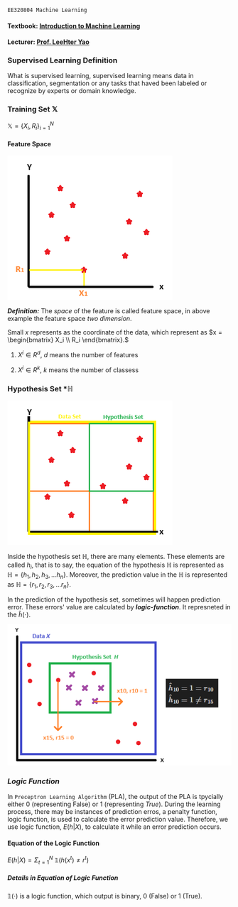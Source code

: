 `EE320804 Machine Learning`

#### Textbook: [Introduction to Machine Learning](https://www.tenlong.com.tw/products/9780262043793)
#### Lecturer: [Prof. LeeHter Yao](https://www.ee.ntut.edu.tw/teacher/teacher2.php?tsn=5)


###  Supervised Learning Definition

What is supervised learning, supervised learning means data in classification, segmentation or any tasks that haved been labeled or recognize by experts or domain knowledge. 

### Training Set $\mathbb{X}$

$\mathbb{X} = \left.\lbrace X_{i}, R_{i} \right \rbrace_{i=1}^{N}$

#### Feature Space

![](Lesson2_Training.png)

***Definition:*** The *space* of the feature is called feature space, in above example the feature space $two\ dimension$.

Small $x$ represents as the coordinate of the data, which represent as $x = \begin{bmatrix} X_i \\ R_i \end{bmatrix}.$
1. $X^{i} \in R^{d},$ $d$ means the number of features

2. $X^{i} \in R^{k},$ $k$ means the number of classess

### Hypothesis Set *$\mathbb{H}$

![](Lesson2_Hypothesis.png)

Inside the hypothesis set $\mathbb{H},$ there are many elements. These elements are called $h_{i},$ that is to say, the equation of the hypothesis $\mathbb{H}$ is represented as $\mathbb{H} = \lbrace h_{1}, h_{2}, h_{3}, ... h_{n}\rbrace.$ Moreover, the prediction value in the $\mathbb{H}$ is represented as $\mathbb{H} = \lbrace r_{1}, r_{2}, r_{3}, ... r_{n}\rbrace.$

In the prediction of the hypothesis set, sometimes will happen prediction error. These errors' value are calculated by ***logic-function***. It represneted in the $\hat{h}(\cdot).$

![](Lesson2_LogicFunction.png)
### *Logic Function*

In `Preceptron Learning Algorithm` (PLA), the output of the PLA is tpycially either 0 (representing False) or 1 (representing *True*). During the learning process, there may be instances of prediction erros, a penalty function, logic function, is used to calculate the error prediction value. Therefore, we use logic function, $E(h|X),$ to calculate it while an error prediction occurs.
#### Equation of the Logic Function

$E(h|X) = \Sigma_{t=1}^{N}\ \mathbb{1}(h(x^{t}) \neq r^{t})$

##### Details in Equation of Logic Function

$\mathbb{1}(\cdot)$ is a logic function, which output is binary, 0 (False) or 1 (True).